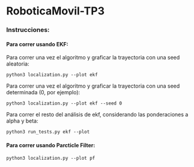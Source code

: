 # RoboticaMovil-TP3

### Instrucciones: 

#### Para correr usando EKF: 
Para correr una vez el algoritmo y graficar la trayectoria con una seed aleatoria:

```
python3 localization.py --plot ekf
```

Para correr una vez el algoritmo y graficar la trayectoria con una seed determinada (0, por ejemplo):

```
python3 localization.py --plot ekf --seed 0
```

Para correr el resto del análisis de ekf, considerando las ponderaciones a alpha y beta:

```
python3 run_tests.py ekf --plot
```


#### Para correr usando Parcticle Filter: 
```
python3 localization.py --plot pf
```

